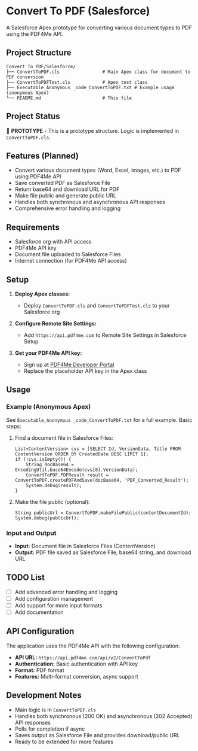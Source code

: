 # Convert To PDF (Salesforce)

A Salesforce Apex prototype for converting various document types to PDF using the PDF4Me API.

## Project Structure

```
Convert To PDF/Salesforce/
├── ConvertToPDF.cls                # Main Apex class for document to PDF conversion
├── ConvertToPDFTest.cls            # Apex test class
├── Executable_Anonymous _code_ConvertToPDF.txt # Example usage (anonymous Apex)
└── README.md                       # This file
```

## Project Status

🚧 **PROTOTYPE** - This is a prototype structure. Logic is implemented in `ConvertToPDF.cls`.

## Features (Planned)

- Convert various document types (Word, Excel, images, etc.) to PDF using PDF4Me API
- Save converted PDF as Salesforce File
- Return base64 and download URL for PDF
- Make file public and generate public URL
- Handles both synchronous and asynchronous API responses
- Comprehensive error handling and logging

## Requirements

- Salesforce org with API access
- PDF4Me API key
- Document file uploaded to Salesforce Files
- Internet connection (for PDF4Me API access)

## Setup

1. **Deploy Apex classes:**
   - Deploy `ConvertToPDF.cls` and `ConvertToPDFTest.cls` to your Salesforce org

2. **Configure Remote Site Settings:**
   - Add `https://api.pdf4me.com` to Remote Site Settings in Salesforce Setup

3. **Get your PDF4Me API key:**
   - Sign up at [PDF4Me Developer Portal](https://dev.pdf4me.com/dashboard/#/api-keys/)
   - Replace the placeholder API key in the Apex class

## Usage

### Example (Anonymous Apex)

See `Executable_Anonymous _code_ConvertToPDF.txt` for a full example. Basic steps:

1. Find a document file in Salesforce Files:
   ```apex
   List<ContentVersion> cvs = [SELECT Id, VersionData, Title FROM ContentVersion ORDER BY CreatedDate DESC LIMIT 1];
   if (!cvs.isEmpty()) {
       String docBase64 = EncodingUtil.base64Encode(cvs[0].VersionData);
       ConvertToPDF.PDFResult result = ConvertToPDF.createPDFAndSave(docBase64, 'PDF_Converted_Result');
       System.debug(result);
   }
   ```
2. Make the file public (optional):
   ```apex
   String publicUrl = ConvertToPDF.makeFilePublic(contentDocumentId);
   System.debug(publicUrl);
   ```

### Input and Output

- **Input:** Document file in Salesforce Files (ContentVersion)
- **Output:** PDF file saved as Salesforce File, base64 string, and download URL

## TODO List

- [ ] Add advanced error handling and logging
- [ ] Add configuration management
- [ ] Add support for more input formats
- [ ] Add documentation

## API Configuration

The application uses the PDF4Me API with the following configuration:
- **API URL:** `https://api.pdf4me.com/api/v2/ConvertToPdf`
- **Authentication:** Basic authentication with API key
- **Format:** PDF format
- **Features:** Multi-format conversion, async support

## Development Notes

- Main logic is in `ConvertToPDF.cls`
- Handles both synchronous (200 OK) and asynchronous (202 Accepted) API responses
- Polls for completion if async
- Saves output as Salesforce File and provides download/public URL
- Ready to be extended for more features 